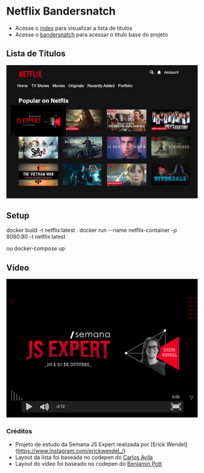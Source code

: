 # Netflix Bandersnatch
- Acesse o [index](src/views/home.ejs) para visualizar a lista de titulos
- Acesse o [bandersnatch](src/views/video-player.ejs) para acessar o titulo base do projeto

## Lista de Títulos

![titulos](./prints/titulos.png)

## Setup
docker build -t netflix:latest .
docker run --name netflix-container -p 8080:80 -t netflix:latest

ou docker-compose up


## Vídeo

![titulos](./prints/demo.png)

### Créditos
- Projeto de estudo da Semana JS Expert realizada por [Erick Wendel] (https://www.instagram.com/erickwendel_/)
- Layout da lista foi baseada no  codepen do [Carlos Avila
](https://codepen.io/cb2307/pen/XYxyeY)
- Layout do video foi baseado no codepen do [Benjamin Pott](https://codepen.io/benjipott/pen/JELELN)
